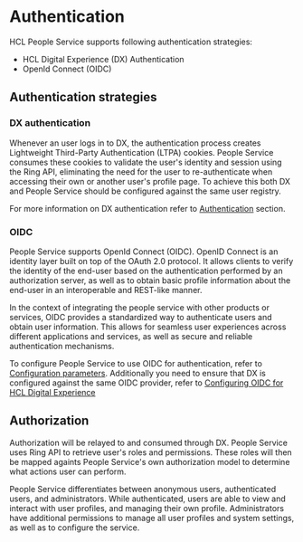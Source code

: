 # Authentication

HCL People Service supports following authentication strategies:

- HCL Digital Experience (DX) Authentication
- OpenId Connect (OIDC)

## Authentication strategies

### DX authentication

Whenever an user logs in to DX, the authentication process creates Lightweight Third-Party Authentication (LTPA) cookies. People Service consumes these cookies to validate the user's identity and session using the Ring API, eliminating the need for the user to re-authenticate when accessing their own or another user's profile page. To achieve this both DX and People Service should be configured against the same user registry.

For more information on DX authentication refer to [Authentication](../../../../deployment/manage/security/people/authentication/index.md) section.

### OIDC

People Service supports OpenId Connect (OIDC). OpenID Connect is an identity layer built on top of the OAuth 2.0 protocol. It allows clients to verify the identity of the end-user based on the authentication performed by an authorization server, as well as to obtain basic profile information about the end-user in an interoperable and REST-like manner.

In the context of integrating the people service with other products or services, OIDC provides a standardized way to authenticate users and obtain user information. This allows for seamless user experiences across different applications and services, as well as secure and reliable authentication mechanisms.

To configure People Service to use OIDC for authentication, refer to [Configuration parameters](../deployment/configuration_parameters.md). Additionally you need to ensure that DX is configured against the same OIDC provider, refer to [Configuring OIDC for HCL Digital Experience](../../../../deployment//manage/security/people/authentication/oidc/index.md)

## Authorization

Authorization will be relayed to and consumed through DX. People Service uses Ring API to retrieve user's roles and permissions. These roles will then be mapped againts People Service's own authorization model to determine what actions user can perform.

People Service differentiates between anonymous users, authenticated users, and administrators. While authenticated, users are able to view and interact with user profiles, and managing their own profile. Administrators have additional permissions to manage all user profiles and system settings, as well as to configure the service.
